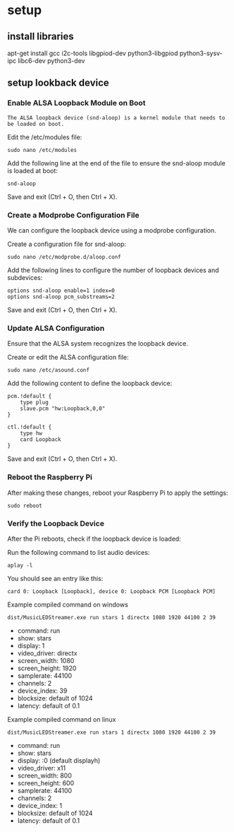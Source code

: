 # setup

## install libraries

apt-get install gcc i2c-tools libgpiod-dev python3-libgpiod python3-sysv-ipc libc6-dev python3-dev

## setup lookback device

### Enable ALSA Loopback Module on Boot
`The ALSA loopback device (snd-aloop) is a kernel module that needs to be loaded on boot.`

Edit the /etc/modules file:

```
sudo nano /etc/modules
```

Add the following line at the end of the file to ensure the snd-aloop module is loaded at boot:

```
snd-aloop
```

Save and exit (Ctrl + O, then Ctrl + X).

### Create a Modprobe Configuration File
We can configure the loopback device using a modprobe configuration.

Create a configuration file for snd-aloop:

```
sudo nano /etc/modprobe.d/aloop.conf
```

Add the following lines to configure the number of loopback devices and subdevices:

```
options snd-aloop enable=1 index=0
options snd-aloop pcm_substreams=2
```

Save and exit (Ctrl + O, then Ctrl + X).

### Update ALSA Configuration
Ensure that the ALSA system recognizes the loopback device.

Create or edit the ALSA configuration file:

```
sudo nano /etc/asound.conf
```

Add the following content to define the loopback device:

```
pcm.!default {
    type plug
    slave.pcm "hw:Loopback,0,0"
}

ctl.!default {
    type hw
    card Loopback
}
```

Save and exit (Ctrl + O, then Ctrl + X).

### Reboot the Raspberry Pi
After making these changes, reboot your Raspberry Pi to apply the settings:

```
sudo reboot
```

### Verify the Loopback Device
After the Pi reboots, check if the loopback device is loaded:

Run the following command to list audio devices:

```
aplay -l
```

You should see an entry like this:

```
card 0: Loopback [Loopback], device 0: Loopback PCM [Loopback PCM]
```

Example compiled command on windows

```shell
dist/MusicLEDStreamer.exe run stars 1 directx 1080 1920 44100 2 39
```

- command: run
- show: stars
- display: 1
- video_driver: directx
- screen_width: 1080
- screen_height: 1920
- samplerate: 44100
- channels: 2
- device_index: 39
- blocksize: default of 1024
- latency: default of 0.1

Example compiled command on linux

```shell
dist/MusicLEDStreamer.exe run stars 1 directx 1080 1920 44100 2 39
```

- command: run
- show: stars
- display: :0 (default displayh)
- video_driver: x11
- screen_width: 800
- screen_height: 600
- samplerate: 44100
- channels: 2
- device_index: 1
- blocksize: default of 1024
- latency: default of 0.1
